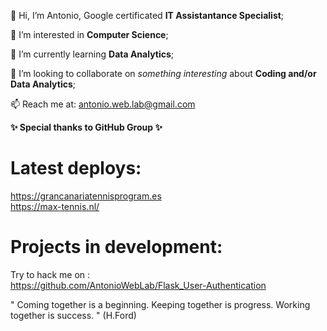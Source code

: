👋 Hi, I’m Antonio, Google certificated <b>IT Assistantance Specialist</b>;

👀 I’m interested in <b>Computer Science</b>;

🌱 I’m currently learning <b>Data Analytics</b>;

💞️ I’m looking to collaborate on <i>something interesting</i> about <b>Coding and/or Data Analytics</b>;

📫 Reach me at: antonio.web.lab@gmail.com

<b>✨ Special thanks to GitHub Group ✨</b>

# Latest deploys:
https://grancanariatennisprogram.es
<br>
https://max-tennis.nl/

# Projects in development:
Try to hack me on :
<br>
https://github.com/AntonioWebLab/Flask_User-Authentication

" Coming together is a beginning. Keeping together is progress. 
  Working together is success. " 
                                                       (H.Ford)
